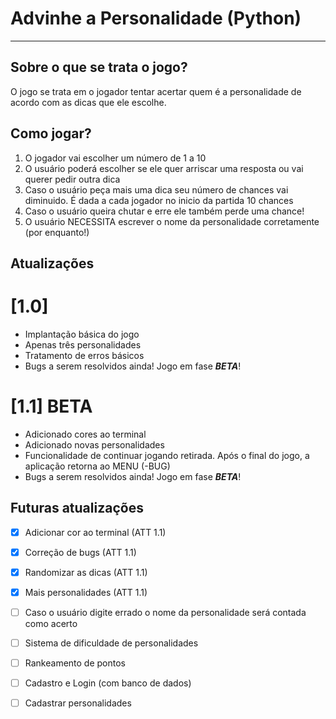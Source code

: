 # Advinhe a Personalidade (Python)

---
## Sobre o que se trata o jogo?
O jogo se trata em o jogador tentar acertar quem é a personalidade de acordo com as dicas que ele escolhe.

## Como jogar?
1. O jogador vai escolher um número de 1 a 10
2. O usuário poderá escolher se ele quer arriscar uma resposta ou vai querer pedir outra dica
3. Caso o usuário peça mais uma dica seu número de chances vai diminuido. É dada a cada jogador no inicio da partida 10 chances
4. Caso o usuário queira chutar e erre ele também perde uma chance!
5. O usuário NECESSITA escrever o nome da personalidade corretamente (por enquanto!)

## Atualizações
# [1.0]

- Implantação básica do jogo
- Apenas três personalidades
- Tratamento de erros básicos
- Bugs a serem resolvidos ainda! Jogo em fase ***BETA***!

# [1.1] BETA

- Adicionado cores ao terminal
- Adicionado novas personalidades
- Funcionalidade de continuar jogando retirada. Após o final do jogo, a aplicação retorna ao MENU (-BUG)
- Bugs a serem resolvidos ainda! Jogo em fase ***BETA***!

## Futuras atualizações
- [x] Adicionar cor ao terminal (ATT 1.1)
- [x] Correção de bugs (ATT 1.1)
- [x] Randomizar as dicas (ATT 1.1)
- [x] Mais personalidades (ATT 1.1)
- [ ] Caso o usuário digite errado o nome da personalidade será contada como acerto
- [ ] Sistema de dificuldade de personalidades
- [ ] Rankeamento de pontos
- [ ] Cadastro e Login (com banco de dados)
- [ ] Cadastrar personalidades

